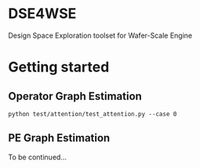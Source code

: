 # DSE4WSE
Design Space Exploration toolset for Wafer-Scale Engine

# Getting started

## Operator Graph Estimation
```
python test/attention/test_attention.py --case 0
```

## PE Graph Estimation
To be continued...